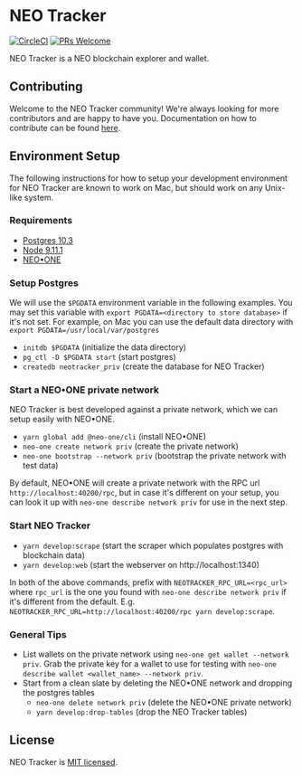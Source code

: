 # NEO Tracker
[![CircleCI](https://circleci.com/gh/neotracker/neotracker.svg?style=shield)](https://circleci.com/gh/neotracker/neotracker) [![PRs Welcome](https://img.shields.io/badge/PRs-welcome-brightgreen.svg)](.github/CONTRIBUTING.md)

NEO Tracker is a NEO blockchain explorer and wallet.

## Contributing

Welcome to the NEO Tracker community! We're always looking for more contributors and are happy to have you. Documentation on how to contribute can be found [here](.github/CONTRIBUTING.md).

## Environment Setup

The following instructions for how to setup your development environment for NEO Tracker are known to work on Mac, but should work on any Unix-like system.

### Requirements

 - [Postgres 10.3](https://www.postgresql.org/download/)
 - [Node 9.11.1](https://github.com/creationix/nvm)
 - [NEO•ONE](https://neo-one.io/)

### Setup Postgres

We will use the `$PGDATA` environment variable in the following examples. You may set this variable with `export PGDATA=<directory to store database>` if it's not set. For example, on Mac you can use the default data directory with `export PGDATA=/usr/local/var/postgres`

  - `initdb $PGDATA` (initialize the data directory)
  - `pg_ctl -D $PGDATA start` (start postgres)
  - `createdb neotracker_priv` (create the database for NEO Tracker)

### Start a NEO•ONE private network

NEO Tracker is best developed against a private network, which we can setup easily with NEO•ONE.

  - `yarn global add @neo-one/cli` (install NEO•ONE)
  - `neo-one create network priv` (create the private network)
  - `neo-one bootstrap --network priv` (bootstrap the private network with test data)

By default, NEO•ONE will create a private network with the RPC url `http://localhost:40200/rpc`, but in case it's different on your setup, you can look it up with `neo-one describe network priv` for use in the next step.

### Start NEO Tracker

  - `yarn develop:scrape` (start the scraper which populates postgres with blockchain data)
  - `yarn develop:web` (start the webserver on http://localhost:1340)

In both of the above commands, prefix with `NEOTRACKER_RPC_URL=<rpc_url>` where `rpc_url` is the one you found with `neo-one describe network priv` if it's different from the default. E.g. `NEOTRACKER_RPC_URL=http://localhost:40200/rpc yarn develop:scrape`.

### General Tips

  - List wallets on the private network using `neo-one get wallet --network priv`. Grab the private key for a wallet to use for testing with `neo-one describe wallet <wallet_name> --network priv`.
  - Start from a clean slate by deleting the NEO•ONE network and dropping the postgres tables
    - `neo-one delete network priv` (delete the NEO•ONE private network)
    - `yarn develop:drop-tables` (drop the NEO Tracker tables)

## License

NEO Tracker is [MIT licensed](./LICENSE).
